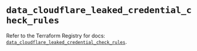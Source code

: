 # `data_cloudflare_leaked_credential_check_rules`

Refer to the Terraform Registry for docs: [`data_cloudflare_leaked_credential_check_rules`](https://registry.terraform.io/providers/cloudflare/cloudflare/5.8.4/docs/data-sources/leaked_credential_check_rules).
